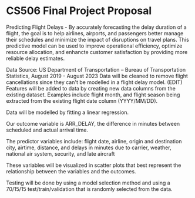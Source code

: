 # CS506 Final Project Proposal

Predicting Flight Delays - 
By accurately forecasting the delay duration of a flight, the goal is to help airlines, airports, and passengers better manage their schedules and minimize the impact of disruptions on travel plans. 
This predictive model can be used to improve operational efficiency, optimize resource allocation, and enhancte customer satisfaction by providing more reliable delay estimates.

Data Source: US Department of Transportation – Bureau of Transportation Statistics, August 2019 - August 2023
Data will be cleaned to remove flight cancellations since they can't be modelled in a flight delay model. 
(EDIT) Features will be added to data by creating new data columns from the existing dataset. Examples include flight month, and flight season being extracted from the existing flight date column (YYYY/MM/DD). 


Data will be modelled by fitting a linear regression. 

Our outcome variable is ARR_DELAY, the difference in minutes between scheduled and actual arrival time. 

The predictor variables include:
flight date, airline, origin and destination city, airtime, distance, and delays in minutes due to carrier, weather, national air system, security, and late aircraft

These variables will be visualized in scatter plots that best represent the relationship between the variables and the outcomes.

Testing will be done by using a model selection method and using a 70/15/15 test/train/validation that is randomly selected from the data. 
